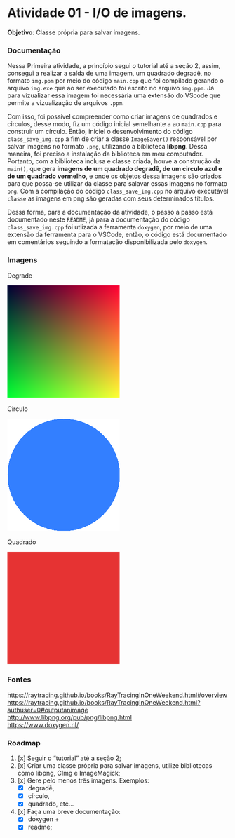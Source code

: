 # Atividade 01 - I/O de imagens. 
**Objetivo**: Classe própria para salvar imagens.

### Documentação
Nessa Primeira atividade, a princípio segui o tutorial até a seção 2, assim, consegui a realizar a saída de uma imagem, um quadrado degradê, no formato `img.ppm` por meio do código `main.cpp` que foi compilado gerando o arquivo `img.exe` que ao ser executado foi escrito no arquivo `img.ppm`. Já para vizualizar essa imagem foi necessária uma extensão do VScode que permite a vizualização de arquivos `.ppm`.

Com isso, foi possível compreender como criar imagens de quadrados e circulos, desse modo, fiz um código inicial semelhante a ao `main.cpp` para construir um círculo. Então, iniciei o desenvolvimento do código `class_save_img.cpp` a fim de criar a classe `ImageSaver()` responsável por salvar imagens no formato `.png`, utilizando a biblioteca **libpng**. Dessa maneira, foi preciso a instalação da biblioteca em meu computador. Portanto, com a biblioteca inclusa e classe criada, houve a construção da `main()`, que gera **imagens de um quadrado degradê, de um circulo azul e de um quadrado vermelho**, e onde os objetos dessa imagens são criados para que possa-se utilizar da classe para salavar essas imagens no formato `png`. Com a compilação do código `class_save_img.cpp` no arquivo executável `classe` as imagens em png são geradas com seus determinados títulos.

Dessa forma, para a documentação da atividade, o passo a passo está documentado neste `README`, já para a documentação do código `class_save_img.cpp` foi utlizada a ferramenta `doxygen`, por meio de uma extensão da ferramenta para o VSCode, então, o código está documentado em comentários seguindo a formatação disponibilizada pelo `doxygen`.

### Imagens
Degrade

![Imagem Degrade](./degrade.png)

Circulo

![Imagem Criculo](./circulo.png)

Quadrado

![Imagem Quadrado](./quadrado.png)

### Fontes
https://raytracing.github.io/books/RayTracingInOneWeekend.html#overview <br>
https://raytracing.github.io/books/RayTracingInOneWeekend.html?authuser=0#outputanimage <br>
http://www.libpng.org/pub/png/libpng.html <br>
https://www.doxygen.nl/

### Roadmap
1. [x] Seguir o “tutorial” até a seção 2;
2. [x] Criar uma classe própria para salvar imagens, utilize bibliotecas como libpng, CImg e ImageMagick;
3. [x] Gere pelo menos três imagens. Exemplos: 
    - [x] degradê, 
    - [x] círculo, 
    - [x] quadrado, etc... 
4. [x] Faça uma breve documentação: 
    - [x] doxygen +
    - [x] readme;